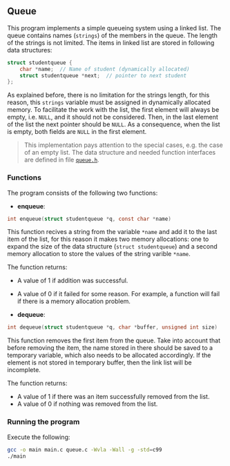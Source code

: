 <!-- Queue -->
## Queue

This program implements a simple queueing system using a linked list. The queue contains names (```strings```) of the members in the queue. The length of the strings is not limited. The items in linked list are stored in following data structures:

```C
struct studentqueue {
    char *name;  // Name of student (dynamically allocated)
    struct studentqueue *next;  // pointer to next student
};
```

As explained before, there is no limitation for the strings length, for this reason, this ```strings``` variable must be assigned in dynamically allocated memory. To facilitate the work with the list, the first element will always be empty, i.e. ```NULL```, and it should not be considered. Then, in the last element of the list the next pointer should be ```NULL```. As a consequence, when the list is empty, both fields are ```NULL``` in the first element.

>This implementation pays attention to the special cases, e.g. the case of an empty list. The data structure and needed function interfaces are defined in file [``queue.h``](queue.h).


### Functions

The program consists of the following two functions:

- **enqueue**:
```C
int enqueue(struct studentqueue *q, const char *name)
```
This function recives a string from the variable ``*name`` and add it to the last item of the list, for this reason it makes two memory allocations: one to expand the size of the data structure (```struct studentqueue```) and a second memory allocation to store the values of the string varible ``*name``.

  The function returns:
   - A value of 1 if addition was successful.
   - A value of 0 if it failed for some reason. For example, a function will fail if there is a memory allocation problem.

- **dequeue**:
```C
int dequeue(struct studentqueue *q, char *buffer, unsigned int size)
```
This function removes the first item from the queue. Take into account that before removing the item, the name stored in there should be saved to a temporary variable, which also needs to be allocated accordingly. If the element is not stored in temporary buffer, then the link list will be incomplete.

  The function returns:
   - A value of 1 if there was an item successfully removed from the list.
   - A value of 0 if nothing was removed from the list.


### Running the program

Execute the following:
```bash
gcc -o main main.c queue.c -Wvla -Wall -g -std=c99
./main
```